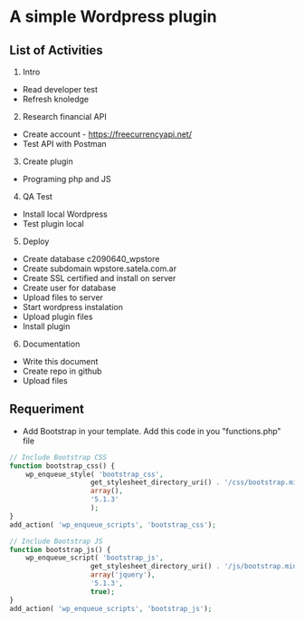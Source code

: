 # A simple Wordpress plugin

## List of Activities

1. Intro
- Read developer test
- Refresh knoledge

2. Research financial API
- Create account - https://freecurrencyapi.net/
- Test API with Postman

3. Create plugin
- Programing php and JS

4. QA Test
- Install local Wordpress
- Test plugin local

5. Deploy
- Create database c2090640_wpstore
- Create subdomain wpstore.satela.com.ar
- Create SSL certified and install on server
- Create user for database
- Upload files to server
- Start wordpress instalation
- Upload plugin files
- Install plugin

6. Documentation
- Write this document
- Create repo in github
- Upload files

## Requeriment
- Add Bootstrap in your template. Add this code in you "functions.php" file

```PHP
// Include Bootstrap CSS
function bootstrap_css() {
	wp_enqueue_style( 'bootstrap_css', 
  					get_stylesheet_directory_uri() . '/css/bootstrap.min.css', 
  					array(), 
  					'5.1.3'
  					); 
}
add_action( 'wp_enqueue_scripts', 'bootstrap_css');

// Include Bootstrap JS
function bootstrap_js() {
	wp_enqueue_script( 'bootstrap_js', 
  					get_stylesheet_directory_uri() . '/js/bootstrap.min.js', 
  					array('jquery'), 
  					'5.1.3', 
  					true); 
}
add_action( 'wp_enqueue_scripts', 'bootstrap_js');
```
